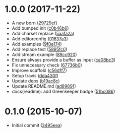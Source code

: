 <a name="1.0.0"></a>
# 1.0.0 (2017-11-22)

* A new born ([29729ef](https://github.com/kikobeats/html-encode/commit/29729ef))
* Add bumped init ([c0b46b6](https://github.com/kikobeats/html-encode/commit/c0b46b6))
* Add charset replace ([5aafa2a](https://github.com/kikobeats/html-encode/commit/5aafa2a))
* Add editorconfig ([01637a3](https://github.com/kikobeats/html-encode/commit/01637a3))
* Add examples ([9f0e174](https://github.com/kikobeats/html-encode/commit/9f0e174))
* Add replace test ([5895fc0](https://github.com/kikobeats/html-encode/commit/5895fc0))
* Add stream example ([89cc920](https://github.com/kikobeats/html-encode/commit/89cc920))
* Ensure always provide a buffer as input ([ca08bc3](https://github.com/kikobeats/html-encode/commit/ca08bc3))
* Fix unnecessary check ([67736b0](https://github.com/kikobeats/html-encode/commit/67736b0))
* Improve scaffold ([c56d1f7](https://github.com/kikobeats/html-encode/commit/c56d1f7))
* Setup travis ([dda430f](https://github.com/kikobeats/html-encode/commit/dda430f))
* Update deps ([b19ac8c](https://github.com/kikobeats/html-encode/commit/b19ac8c))
* Update README.md ([ad89891](https://github.com/kikobeats/html-encode/commit/ad89891))
* docs(readme): add Greenkeeper badge ([51bc086](https://github.com/kikobeats/html-encode/commit/51bc086))



<a name="0.1.0"></a>
# 0.1.0 (2015-10-07)

* Initial commit ([3495eea](https://github.com/kikobeats/html-encode/commit/3495eea))



